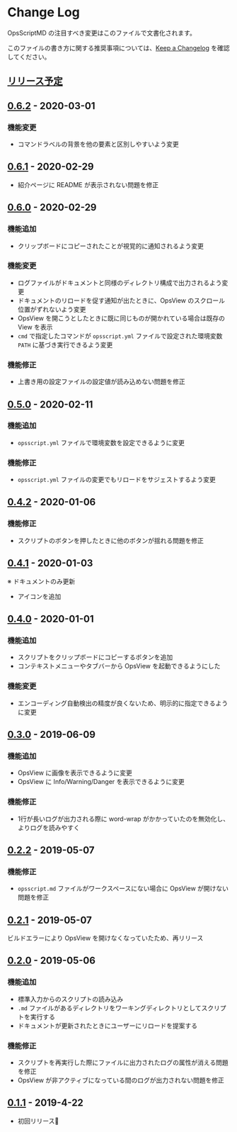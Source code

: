 # Change Log

OpsScriptMD の注目すべき変更はこのファイルで文書化されます。

このファイルの書き方に関する推奨事項については、[Keep a Changelog](http://keepachangelog.com/) を確認してください。

## [リリース予定]

## [0.6.2] - 2020-03-01

### 機能変更
- コマンドラベルの背景を他の要素と区別しやすいよう変更

## [0.6.1] - 2020-02-29
- 紹介ページに README が表示されない問題を修正

## [0.6.0] - 2020-02-29

### 機能追加
- クリップボードにコピーされたことが視覚的に通知されるよう変更

### 機能変更
- ログファイルがドキュメントと同様のディレクトリ構成で出力されるよう変更
- ドキュメントのリロードを促す通知が出たときに、OpsView のスクロール位置がずれないよう変更
- OpsView を開こうとしたときに既に同じものが開かれている場合は既存の View を表示
- `cmd` で指定したコマンドが `opsscript.yml` ファイルで設定された環境変数 `PATH` に基づき実行できるよう変更

### 機能修正
- 上書き用の設定ファイルの設定値が読み込めない問題を修正

## [0.5.0] - 2020-02-11

### 機能追加
- `opsscript.yml` ファイルで環境変数を設定できるように変更

### 機能修正
- `opsscript.yml` ファイルの変更でもリロードをサジェストするよう変更

## [0.4.2] - 2020-01-06

### 機能修正
- スクリプトのボタンを押したときに他のボタンが揺れる問題を修正

## [0.4.1] - 2020-01-03

※ ドキュメントのみ更新

- アイコンを追加

## [0.4.0] - 2020-01-01

### 機能追加
- スクリプトをクリップボードにコピーするボタンを追加
- コンテキストメニューやタブバーから OpsView を起動できるようにした

### 機能変更
- エンコーディング自動検出の精度が良くないため、明示的に指定できるように変更

## [0.3.0] - 2019-06-09

### 機能追加
- OpsView に画像を表示できるように変更
- OpsView に Info/Warning/Danger を表示できるように変更

### 機能修正
- 1行が長いログが出力される際に word-wrap がかかっていたのを無効化し、よりログを読みやすく

## [0.2.2] - 2019-05-07

### 機能修正
- `opsscript.md` ファイルがワークスペースにない場合に OpsView が開けない問題を修正

## [0.2.1] - 2019-05-07

ビルドエラーにより OpsView を開けなくなっていたため、再リリース

## [0.2.0] - 2019-05-06

### 機能追加
- 標準入力からのスクリプトの読み込み
- `.md` ファイルがあるディレクトリをワーキングディレクトリとしてスクリプトを実行する
- ドキュメントが更新されたときにユーザーにリロードを提案する

### 機能修正
- スクリプトを再実行した際にファイルに出力されたログの属性が消える問題を修正
- OpsView が非アクティブになっている間のログが出力されない問題を修正

## [0.1.1] - 2019-4-22

- 初回リリース🚀

[リリース予定]: https://github.com/negokaz/vscode-ops-script-md/compare/v0.6.2...HEAD
[0.6.2]: https://github.com/negokaz/vscode-ops-script-md/releases/tag/v0.6.2
[0.6.1]: https://github.com/negokaz/vscode-ops-script-md/releases/tag/v0.6.1
[0.6.0]: https://github.com/negokaz/vscode-ops-script-md/releases/tag/v0.6.0
[0.5.0]: https://github.com/negokaz/vscode-ops-script-md/releases/tag/v0.5.0
[0.4.2]: https://github.com/negokaz/vscode-ops-script-md/releases/tag/v0.4.2
[0.4.1]: https://github.com/negokaz/vscode-ops-script-md/releases/tag/v0.4.1
[0.4.0]: https://github.com/negokaz/vscode-ops-script-md/releases/tag/v0.4.0
[0.3.0]: https://github.com/negokaz/vscode-ops-script-md/releases/tag/v0.3.0
[0.2.2]: https://github.com/negokaz/vscode-ops-script-md/releases/tag/v0.2.2
[0.2.1]: https://github.com/negokaz/vscode-ops-script-md/releases/tag/v0.2.1
[0.2.0]: https://github.com/negokaz/vscode-ops-script-md/releases/tag/v0.2.0
[0.1.1]: https://github.com/negokaz/vscode-ops-script-md/releases/tag/v0.1.1
